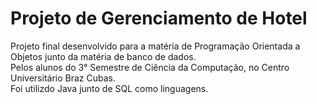 # Projeto de Gerenciamento de Hotel

Projeto final desenvolvido para a matéria de Programação Orientada a Objetos junto da matéria de banco de dados.
<br> 
Pelos alunos do 3° Semestre de Ciência da Computação, no Centro Universitário Braz Cubas.
<br>
Foi utilizdo Java junto de SQL como linguagens.
